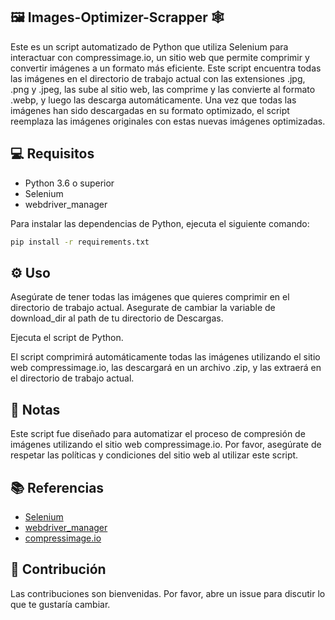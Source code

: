 ## 🖼️ Images-Optimizer-Scrapper 🕸️

Este es un script automatizado de Python que utiliza Selenium para interactuar con compressimage.io, un sitio web que permite comprimir y convertir imágenes a un formato más eficiente. Este script encuentra todas las imágenes en el directorio de trabajo actual con las extensiones .jpg, .png y .jpeg, las sube al sitio web, las comprime y las convierte al formato .webp, y luego las descarga automáticamente. Una vez que todas las imágenes han sido descargadas en su formato optimizado, el script reemplaza las imágenes originales con estas nuevas imágenes optimizadas.

## 💻 Requisitos

- Python 3.6 o superior
- Selenium
- webdriver_manager

Para instalar las dependencias de Python, ejecuta el siguiente comando:

```bash
pip install -r requirements.txt
```


## ⚙️ Uso

Asegúrate de tener todas las imágenes que quieres comprimir en el directorio de trabajo actual.
Asegurate de cambiar la variable de download_dir al path de tu directorio de Descargas.

Ejecuta el script de Python.

El script comprimirá automáticamente todas las imágenes utilizando el sitio web compressimage.io, las descargará en un archivo .zip, y las extraerá en el directorio de trabajo actual.

## 📝 Notas

Este script fue diseñado para automatizar el proceso de compresión de imágenes utilizando el sitio web compressimage.io. Por favor, asegúrate de respetar las políticas y condiciones del sitio web al utilizar este script.

## 📚 Referencias

- [Selenium](https://www.selenium.dev/)
- [webdriver_manager](https://pypi.org/project/webdriver_manager/)
- [compressimage.io](https://compressimage.io/)

## 👋 Contribución

Las contribuciones son bienvenidas. Por favor, abre un issue para discutir lo que te gustaría cambiar.
